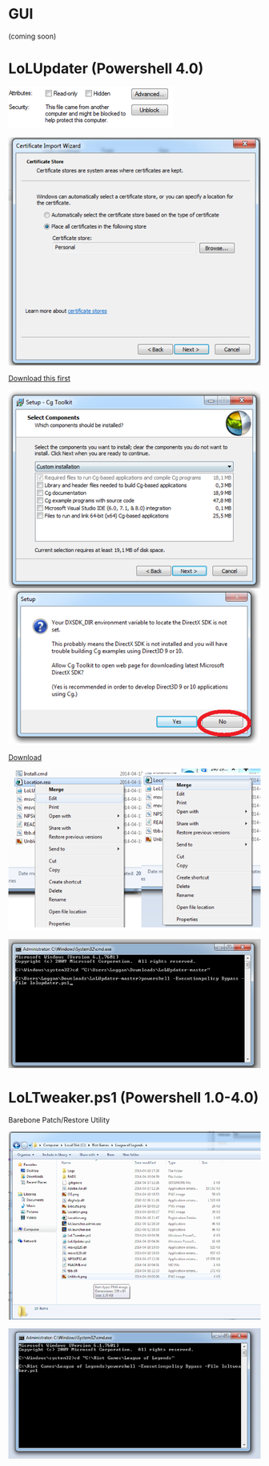 GUI
===
(coming soon)

LoLUpdater (Powershell 4.0)
==========

![alt text](Unblock.png)

![alt text](Certificate.png)

[Download this first](http://developer.download.nvidia.com/cg/Cg_3.1/Cg-3.1_April2012_Setup.exe)

![alt text](CG.png)

[Download](https://github.com/Loggan08/LoLUpdater/archive/master.zip)

![alt text](Location.png)

![alt text](Execute.png)


LoLTweaker.ps1 (Powershell 1.0-4.0)
==============
Barebone Patch/Restore Utility

![alt text](loltweaker.png)

![alt text](loltweakerexecute.png)





